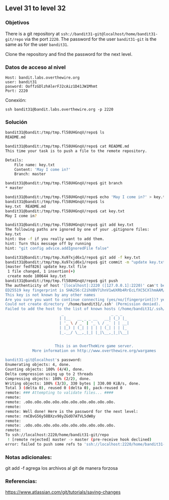 ## Level 31 to level 32
### Objetivos 
There is a git repository at `ssh://bandit31-git@localhost/home/bandit31-git/repo` via the port `2220`. The password for the user `bandit31-git` is the same as for the user `bandit31`.

Clone the repository and find the password for the next level.
### Datos de acceso al nivel 

```
Host: bandit.labs.overthewire.org  
user: bandit31
pasword: OoffzGDlzhAlerFJ2cAiz1D41JW1Mhmt
Port: 2220
```

 Conexión:
```
ssh bandit31@bandit.labs.overthewire.org -p 2220
```

### Solución 

``` bash
bandit31@bandit:/tmp/tmp.fl58UHGnqV/repo$ ls
README.md

bandit31@bandit:/tmp/tmp.fl58UHGnqV/repo$ cat README.md 
This time your task is to push a file to the remote repository.

Details:
    File name: key.txt
    Content: 'May I come in?'
    Branch: master

bandit31@bandit:/tmp/tmp.fl58UHGnqV/repo$ git branch
* master

bandit31@bandit:/tmp/tmp.fl58UHGnqV/repo$ echo 'May I come in?' > key.txt
bandit31@bandit:/tmp/tmp.fl58UHGnqV/repo$ ls
key.txt  README.md
bandit31@bandit:/tmp/tmp.fl58UHGnqV/repo$ cat key.txt 
May I come in?

bandit31@bandit:/tmp/tmp.fl58UHGnqV/repo$ git add key.txt
The following paths are ignored by one of your .gitignore files:
key.txt
hint: Use -f if you really want to add them.
hint: Turn this message off by running
hint: "git config advice.addIgnoredFile false"

bandit31@bandit:/tmp/tmp.Xu97xjd6x1/repo$ git add -f key.txt
bandit31@bandit:/tmp/tmp.Xu97xjd6x1/repo$ git commit -m "update key.txt file"
[master fedf826] update key.txt file
 1 file changed, 1 insertion(+)
 create mode 100644 key.txt
bandit31@bandit:/tmp/tmp.fl58UHGnqV/repo$ git push
The authenticity of host '[localhost]:2220 ([127.0.0.1]:2220)' can't be established.
ED25519 key fingerprint is SHA256:C2ihUBV7ihnV1wUXRb4RrEcLfXC5CXlhmAAM/urerLY.
This key is not known by any other names
Are you sure you want to continue connecting (yes/no/[fingerprint])? yes
Could not create directory '/home/bandit31/.ssh' (Permission denied).
Failed to add the host to the list of known hosts (/home/bandit31/.ssh/known_hosts).
                         _                     _ _ _   
                        | |__   __ _ _ __   __| (_) |_ 
                        | '_ \ / _` | '_ \ / _` | | __|
                        | |_) | (_| | | | | (_| | | |_ 
                        |_.__/ \__,_|_| |_|\__,_|_|\__|
                                                       

                      This is an OverTheWire game server. 
            More information on http://www.overthewire.org/wargames

bandit31-git@localhost's password: 
Enumerating objects: 4, done.
Counting objects: 100% (4/4), done.
Delta compression using up to 2 threads
Compressing objects: 100% (2/2), done.
Writing objects: 100% (3/3), 330 bytes | 330.00 KiB/s, done.
Total 3 (delta 0), reused 0 (delta 0), pack-reused 0
remote: ### Attempting to validate files... ####
remote: 
remote: .oOo.oOo.oOo.oOo.oOo.oOo.oOo.oOo.oOo.oOo.
remote: 
remote: Well done! Here is the password for the next level:
remote: rmCBvG56y58BXzv98yZGdO7ATVL5dW8y 
remote: 
remote: .oOo.oOo.oOo.oOo.oOo.oOo.oOo.oOo.oOo.oOo.
remote: 
To ssh://localhost:2220/home/bandit31-git/repo
 ! [remote rejected] master -> master (pre-receive hook declined)
error: failed to push some refs to 'ssh://localhost:2220/home/bandit31-git/repo'
```


### Notas adicionales:

git add -f agrega los archivos al git de manera forzosa

### Referencias:
https://www.atlassian.com/git/tutorials/saving-changes